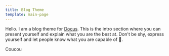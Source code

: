 ```yaml
---
title: Blog Theme
template: main-page
---
```


Hello. I am a blog theme for [Docus](https://docus.dev). This is the intro section where you can present yourself and explain what you are the best at. Don't be shy, express yourself and let people know what you are capable of 🚀.



Coucou
